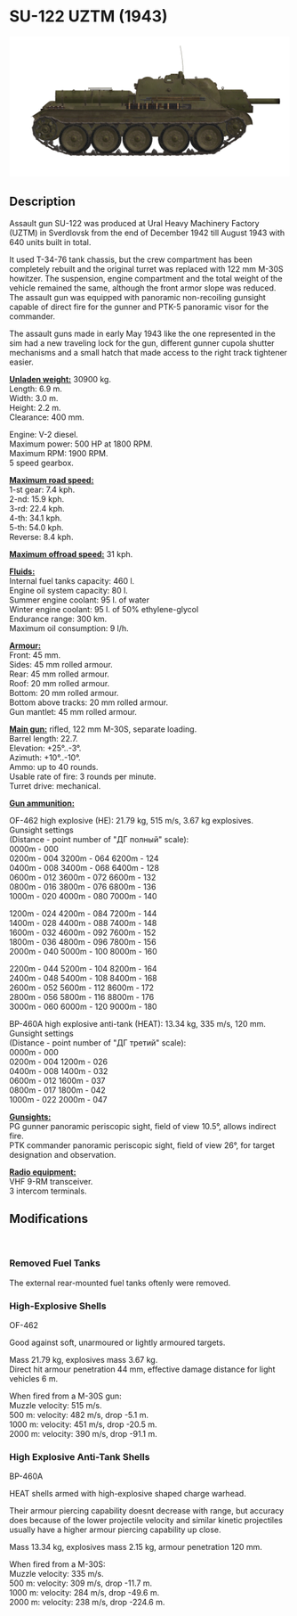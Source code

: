 # SU-122 UZTM (1943)  
  
![su122](../images/su122.png)  
  
## Description  
  
Assault gun SU-122 was produced at Ural Heavy Machinery Factory (UZTM) in Sverdlovsk from the end of December 1942 till August 1943 with 640 units built in total.   
  
It used Т-34-76 tank chassis, but the crew compartment has been completely rebuilt and the original turret was replaced with 122 mm M-30S howitzer. The suspension, engine compartment and the total weight of the vehicle remained the same, although the front armor slope was reduced. The assault gun was equipped with panoramic non-recoiling gunsight capable of direct fire for the gunner and PTK-5 panoramic visor for the commander.  
  
The assault guns made in early May 1943 like the one represented in the sim had a new traveling lock for the gun, different gunner cupola shutter mechanisms and a small hatch that made access to the right track tightener easier.  
  
<b><u>Unladen weight:</u></b> 30900 kg.  
Length: 6.9 m.  
Width: 3.0 m.  
Height: 2.2 m.  
Clearance: 400 mm.  
  
Engine: V-2 diesel.  
Maximum power: 500 HP at 1800 RPM.  
Maximum RPM: 1900 RPM.  
5 speed gearbox.  
  
<b><u>Maximum road speed:</u></b>  
1-st gear: 7.4 kph.  
2-nd: 15.9 kph.  
3-rd: 22.4 kph.  
4-th: 34.1 kph.  
5-th: 54.0 kph.  
Reverse: 8.4 kph.  
  
<b><u>Maximum offroad speed:</u></b> 31 kph.  
  
<b><u>Fluids:</u></b>  
Internal fuel tanks capacity: 460 l.  
Engine oil system capacity: 80 l.  
Summer engine coolant: 95 l. of water  
Winter engine coolant: 95 l. of 50% ethylene-glycol  
Endurance range: 300 km.  
Maximum oil consumption: 9 l/h.  
  
<b><u>Armour:</u></b>  
Front: 45 mm.  
Sides: 45 mm rolled armour.  
Rear: 45 mm rolled armour.  
Roof: 20 mm rolled armour.  
Bottom: 20 mm rolled armour.  
Bottom above tracks: 20 mm rolled armour.  
Gun mantlet: 45 mm rolled armour.  
  
<b><u>Main gun:</u></b> rifled, 122 mm M-30S, separate loading.  
Barrel length: 22.7.  
Elevation: +25°..-3°.  
Azimuth: +10°..-10°.  
Ammo: up to 40 rounds.  
Usable rate of fire: 3 rounds per minute.  
Turret drive: mechanical.  
  
<b><u>Gun ammunition:</u></b>   
  
OF-462 high explosive (HE): 21.79 kg, 515 m/s, 3.67 kg explosives.  
Gunsight settings  
(Distance - point number of "ДГ полный" scale):  
0000m - 000  
0200m - 004    3200m - 064    6200m - 124  
0400m - 008    3400m - 068    6400m - 128  
0600m - 012    3600m - 072    6600m - 132  
0800m - 016    3800m - 076    6800m - 136  
1000m - 020    4000m - 080    7000m - 140  
  
1200m - 024    4200m - 084    7200m - 144  
1400m - 028    4400m - 088    7400m - 148  
1600m - 032    4600m - 092    7600m - 152  
1800m - 036    4800m - 096    7800m - 156  
2000m - 040    5000m - 100    8000m - 160  
  
2200m - 044    5200m - 104    8200m - 164  
2400m - 048    5400m - 108    8400m - 168  
2600m - 052    5600m - 112    8600m - 172  
2800m - 056    5800m - 116    8800m - 176  
3000m - 060    6000m - 120    9000m - 180  
  
BP-460A high explosive anti-tank (HEAT): 13.34 kg, 335 m/s, 120 mm.  
Gunsight settings  
(Distance - point number of "ДГ третий" scale):  
0000m - 000  
0200m - 004    1200m - 026  
0400m - 008    1400m - 032  
0600m - 012    1600m - 037  
0800m - 017    1800m - 042  
1000m - 022    2000m - 047  
  
<b><u>Gunsights:</u></b>  
PG gunner panoramic periscopic sight, field of view 10.5°, allows indirect fire.  
PTK commander panoramic periscopic sight, field of view 26°, for target designation and observation.  
  
<b><u>Radio equipment:</u></b>  
VHF 9-RM transceiver.  
3 intercom terminals.  
  
  
## Modifications  
  ﻿
  
### Removed Fuel Tanks  
  
The external rear-mounted fuel tanks oftenly were removed.  ﻿
  
### High-Explosive Shells  
  
OF-462  
  
Good against soft, unarmoured or lightly armoured targets.  
  
Mass 21.79 kg, explosives mass 3.67 kg.  
Direct hit armour penetration 44 mm, effective damage distance for light vehicles 6 m.  
  
When fired from a M-30S gun:  
Muzzle velocity: 515 m/s.  
500 m: velocity: 482 m/s, drop -5.1 m.  
1000 m: velocity: 451 m/s, drop -20.5 m.  
2000 m: velocity: 390 m/s, drop -91.1 m.  
  
### High Explosive Anti-Tank Shells  
  
BP-460A  
  
HEAT shells armed with high-explosive shaped charge warhead.  
  
Their armour piercing capability doesnt decrease with range, but accuracy does because of the lower projectile velocity and similar kinetic projectiles usually have a higher armour piercing capability up close.  
  
Mass 13.34 kg, explosives mass 2.15 kg, armour penetration 120 mm.  
  
When fired from a M-30S:  
Muzzle velocity: 335 m/s.  
500 m: velocity: 309 m/s, drop -11.7 m.  
1000 m: velocity: 284 m/s, drop -49.6 m.  
2000 m: velocity: 238 m/s, drop -224.6 m.  